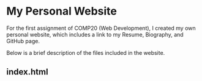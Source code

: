 # My Personal Website

For the first assignment of COMP20 (Web Development), I created my own personal website, which includes a link to my Resume, Biography, and GitHub page. 

Below is a brief description of the files included in the website.

## index.html
